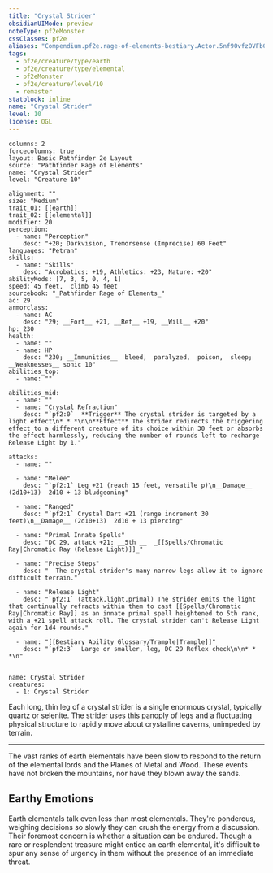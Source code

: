 ```yaml
---
title: "Crystal Strider"
obsidianUIMode: preview
noteType: pf2eMonster
cssClasses: pf2e
aliases: "Compendium.pf2e.rage-of-elements-bestiary.Actor.5nf90vfzOVFbGEZZ" 
tags:
  - pf2e/creature/type/earth
  - pf2e/creature/type/elemental
  - pf2eMonster
  - pf2e/creature/level/10
  - remaster
statblock: inline
name: "Crystal Strider"
level: 10
license: OGL
---
```


```statblock
columns: 2
forcecolumns: true
layout: Basic Pathfinder 2e Layout
source: "Pathfinder Rage of Elements"
name: "Crystal Strider"
level: "Creature 10"

alignment: ""
size: "Medium"
trait_01: [[earth]]
trait_02: [[elemental]]
modifier: 20
perception:
  - name: "Perception"
    desc: "+20; Darkvision, Tremorsense (Imprecise) 60 Feet"
languages: "Petran"
skills:
  - name: "Skills"
    desc: "Acrobatics: +19, Athletics: +23, Nature: +20"
abilityMods: [7, 3, 5, 0, 4, 1]
speed: 45 feet,  climb 45 feet
sourcebook: "_Pathfinder Rage of Elements_"
ac: 29
armorclass:
  - name: AC
    desc: "29; __Fort__ +21, __Ref__ +19, __Will__ +20"
hp: 230
health:
  - name: ""
  - name: HP
    desc: "230; __Immunities__  bleed,  paralyzed,  poison,  sleep; __Weaknesses__ sonic 10"
abilities_top:
  - name: ""

abilities_mid:
  - name: ""
  - name: "Crystal Refraction"
    desc: "`pf2:0`  **Trigger** The crystal strider is targeted by a light effect\n* * *\n\n**Effect** The strider redirects the triggering effect to a different creature of its choice within 30 feet or absorbs the effect harmlessly, reducing the number of rounds left to recharge Release Light by 1."

attacks:
  - name: ""

  - name: "Melee"
    desc: "`pf2:1` Leg +21 (reach 15 feet, versatile p)\n__Damage__ (2d10+13)  2d10 + 13 bludgeoning"

  - name: "Ranged"
    desc: "`pf2:1` Crystal Dart +21 (range increment 30 feet)\n__Damage__ (2d10+13)  2d10 + 13 piercing"

  - name: "Primal Innate Spells"
    desc: "DC 29, attack +21; __5th __  _[[Spells/Chromatic Ray|Chromatic Ray (Release Light)]]_"

  - name: "Precise Steps"
    desc: "  The crystal strider's many narrow legs allow it to ignore difficult terrain."

  - name: "Release Light"
    desc: "`pf2:1` (attack,light,primal) The strider emits the light that continually refracts within them to cast [[Spells/Chromatic Ray|Chromatic Ray]] as an innate primal spell heightened to 5th rank, with a +21 spell attack roll. The crystal strider can't Release Light again for 1d4 rounds."

  - name: "[[Bestiary Ability Glossary/Trample|Trample]]"
    desc: "`pf2:3`  Large or smaller, leg, DC 29 Reflex check\n\n* * *\n"
 
```

```encounter-table
name: Crystal Strider
creatures:
  - 1: Crystal Strider
```



Each long, thin leg of a crystal strider is a single enormous crystal, typically quartz or selenite. The strider uses this panoply of legs and a fluctuating physical structure to rapidly move about crystalline caverns, unimpeded by terrain.

* * *

The vast ranks of earth elementals have been slow to respond to the return of the elemental lords and the Planes of Metal and Wood. These events have not broken the mountains, nor have they blown away the sands.

## Earthy Emotions

Earth elementals talk even less than most elementals. They're ponderous, weighing decisions so slowly they can crush the energy from a discussion. Their foremost concern is whether a situation can be endured. Though a rare or resplendent treasure might entice an earth elemental, it's difficult to spur any sense of urgency in them without the presence of an immediate threat.
